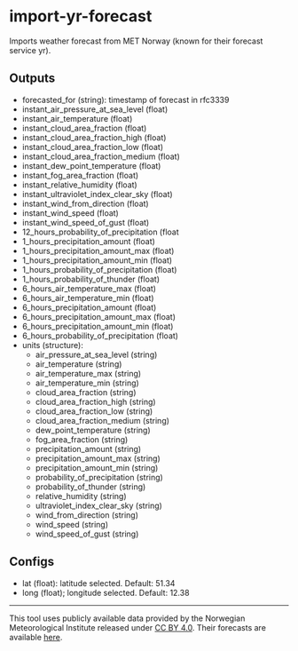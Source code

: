 # import-yr-forecast

Imports weather forecast from MET Norway (known for their forecast service yr).

## Outputs
* forecasted_for (string): timestamp of forecast in rfc3339
* instant_air_pressure_at_sea_level (float)
* instant_air_temperature (float)
* instant_cloud_area_fraction (float)
* instant_cloud_area_fraction_high (float)
* instant_cloud_area_fraction_low (float)
* instant_cloud_area_fraction_medium (float)
* instant_dew_point_temperature (float)
* instant_fog_area_fraction (float)
* instant_relative_humidity (float)
* instant_ultraviolet_index_clear_sky (float)
* instant_wind_from_direction (float)
* instant_wind_speed (float)
* instant_wind_speed_of_gust (float)
* 12_hours_probability_of_precipitation (float
* 1_hours_precipitation_amount (float)
* 1_hours_precipitation_amount_max (float)
* 1_hours_precipitation_amount_min (float)
* 1_hours_probability_of_precipitation (float)
* 1_hours_probability_of_thunder (float)
* 6_hours_air_temperature_max (float)
* 6_hours_air_temperature_min (float)
* 6_hours_precipitation_amount (float)
* 6_hours_precipitation_amount_max (float)
* 6_hours_precipitation_amount_min (float)
* 6_hours_probability_of_precipitation (float)
* units (structure):
  * air_pressure_at_sea_level (string)
  * air_temperature (string)
  * air_temperature_max (string)
  * air_temperature_min (string)
  * cloud_area_fraction (string)
  * cloud_area_fraction_high (string)
  * cloud_area_fraction_low (string)
  * cloud_area_fraction_medium (string)
  * dew_point_temperature (string)
  * fog_area_fraction (string)
  * precipitation_amount (string)
  * precipitation_amount_max (string)
  * precipitation_amount_min (string)
  * probability_of_precipitation (string)
  * probability_of_thunder (string)
  * relative_humidity (string)
  * ultraviolet_index_clear_sky (string)
  * wind_from_direction (string)
  * wind_speed (string)
  * wind_speed_of_gust (string)

## Configs
* lat (float): latitude selected. Default: 51.34
* long (float); longitude selected. Default: 12.38
  
---

This tool uses publicly available data provided by the Norwegian Meteorological Institute released 
under [CC BY 4.0](https://creativecommons.org/licenses/by/4.0/).
Their forecasts are available [here](https://www.yr.no/en).

